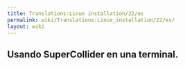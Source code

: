 ```yaml
---
title: Translations:Linux installation/22/es
permalink: wiki/Translations:Linux_installation/22/es/
layout: wiki
---
```


## Usando SuperCollider en una terminal.
